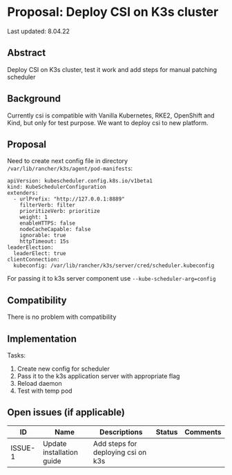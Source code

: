 # Proposal: Deploy CSI on K3s cluster 

Last updated: 8.04.22


## Abstract

Deploy CSI on K3s cluster, test it work and add steps for manual patching scheduler 

## Background

Currently csi is compatible with Vanilla Kubernetes, RKE2, OpenShift and Kind, but only for test purpose. We want to deploy csi to new platform.  

## Proposal

Need to create next config file in directory `/var/lib/rancher/k3s/agent/pod-manifests`:
```
apiVersion: kubescheduler.config.k8s.io/v1beta1
kind: KubeSchedulerConfiguration
extenders:
  - urlPrefix: "http://127.0.0.1:8889"
    filterVerb: filter
    prioritizeVerb: prioritize
    weight: 1
    enableHTTPS: false
    nodeCacheCapable: false
    ignorable: true
    httpTimeout: 15s
leaderElection:
  leaderElect: true
clientConnection:
  kubeconfig: /var/lib/rancher/k3s/server/cred/scheduler.kubeconfig
```
For passing it to k3s server component use `--kube-scheduler-arg=config`


## Compatibility

There is no problem with compatibility

## Implementation

Tasks:
1.	Create new config for scheduler 
2.	Pass it to the k3s application server with appropriate flag
3.	Reload daemon 
4.	Test with temp pod


## Open issues (if applicable)

| ID      | Name | Descriptions | Status | Comments |
|---------|------|--------------|--------|----------|
| ISSUE-1 | Update installation guide | Add steps for deploying csi on k3s |   |   |
